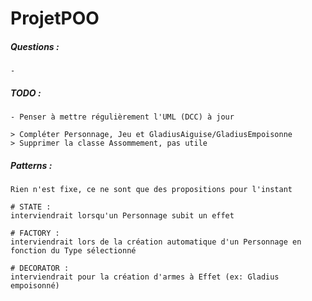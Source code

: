 ProjetPOO
=========

##### Questions :
	- 

##### TODO :
	- Penser à mettre régulièrement l'UML (DCC) à jour
	
	> Compléter Personnage, Jeu et GladiusAiguise/GladiusEmpoisonne
	> Supprimer la classe Assommement, pas utile

##### Patterns :
	Rien n'est fixe, ce ne sont que des propositions pour l'instant
	
	# STATE :
	interviendrait lorsqu'un Personnage subit un effet 
	
	# FACTORY :
	interviendrait lors de la création automatique d'un Personnage en fonction du Type sélectionné
	
	# DECORATOR :
	interviendrait pour la création d'armes à Effet (ex: Gladius empoisonné)
